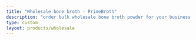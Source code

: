 ```yaml
---
title: "Wholesale bone broth - PrimeBroth"
description: "order bulk wholesale bone broth powder for your business to use or resell"
type: custom
layout: products/wholesale
---
```




